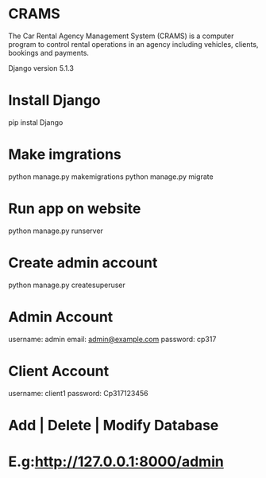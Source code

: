 # CRAMS
The Car Rental Agency Management System (CRAMS) is a computer program to control rental operations in an agency including vehicles, clients, bookings and payments.

Django version 5.1.3

# Install Django
pip instal Django

# Make imgrations
python manage.py makemigrations
python manage.py migrate


# Run app on website
python manage.py runserver
# Create admin account
python manage.py createsuperuser

# Admin Account
username: admin
email: admin@example.com
password: cp317

# Client Account
username: client1
password: Cp317123456

# Add | Delete | Modify Database
# E.g:http://127.0.0.1:8000/admin